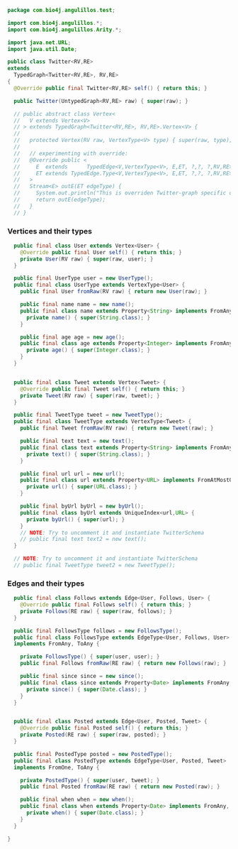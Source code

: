 
```java
package com.bio4j.angulillos.test;

import com.bio4j.angulillos.*;
import com.bio4j.angulillos.Arity.*;

import java.net.URL;
import java.util.Date;

public class Twitter<RV,RE>
extends
  TypedGraph<Twitter<RV,RE>, RV,RE>
{
  @Override public final Twitter<RV,RE> self() { return this; }

  public Twitter(UntypedGraph<RV,RE> raw) { super(raw); }

  // public abstract class Vertex<
  //   V extends Vertex<V>
  // > extends TypedGraph<Twitter<RV,RE>, RV,RE>.Vertex<V> {
  //
  //   protected Vertex(RV raw, VertexType<V> type) { super(raw, type); }
  //
  //   // experimenting with override:
  //   @Override public <
  //     E  extends      TypedEdge<V,VertexType<V>, E,ET, ?,?, ?,RV,RE>,
  //     ET extends TypedEdge.Type<V,VertexType<V>, E,ET, ?,?, ?,RV,RE>
  //   >
  //   Stream<E> outE(ET edgeType) {
  //     System.out.println("This is overriden Twitter-graph specific outE");
  //     return outE(edgeType);
  //   }
  // }

```

### Vertices and their types

```java
  public final class User extends Vertex<User> {
    @Override public final User self() { return this; }
    private User(RV raw) { super(raw, user); }
  }

  public final UserType user = new UserType();
  public final class UserType extends VertexType<User> {
    public final User fromRaw(RV raw) { return new User(raw); }

    public final name name = new name();
    public final class name extends Property<String> implements FromAny, ToOne {
      private name() { super(String.class); }
    }

    public final age age = new age();
    public final class age extends Property<Integer> implements FromAny, ToOne {
      private age() { super(Integer.class); }
    }
  }


  public final class Tweet extends Vertex<Tweet> {
    @Override public final Tweet self() { return this; }
    private Tweet(RV raw) { super(raw, tweet); }
  }

  public final TweetType tweet = new TweetType();
  public final class TweetType extends VertexType<Tweet> {
    public final Tweet fromRaw(RV raw) { return new Tweet(raw); }

    public final text text = new text();
    public final class text extends Property<String> implements FromAny, ToOne {
      private text() { super(String.class); }
    }

    public final url url = new url();
    public final class url extends Property<URL> implements FromAtMostOne, ToOne {
      private url() { super(URL.class); }
    }

    public final byUrl byUrl = new byUrl();
    public final class byUrl extends UniqueIndex<url,URL> {
      private byUrl() { super(url); }
    }
    // NOTE: Try to uncomment it and instantiate TwitterSchema
    // public final text text2 = new text();
  }

  // NOTE: Try to uncomment it and instantiate TwitterSchema
  // public final TweetType tweet2 = new TweetType();

```

### Edges and their types

```java
  public final class Follows extends Edge<User, Follows, User> {
    @Override public final Follows self() { return this; }
    private Follows(RE raw) { super(raw, follows); }
  }

  public final FollowsType follows = new FollowsType();
  public final class FollowsType extends EdgeType<User, Follows, User>
  implements FromAny, ToAny {

    private FollowsType() { super(user, user); }
    public final Follows fromRaw(RE raw) { return new Follows(raw); }

    public final since since = new since();
    public final class since extends Property<Date> implements FromAny, ToOne {
      private since() { super(Date.class); }
    }
  }


  public final class Posted extends Edge<User, Posted, Tweet> {
    @Override public final Posted self() { return this; }
    private Posted(RE raw) { super(raw, posted); }
  }

  public final PostedType posted = new PostedType();
  public final class PostedType extends EdgeType<User, Posted, Tweet>
  implements FromOne, ToAny {

    private PostedType() { super(user, tweet); }
    public final Posted fromRaw(RE raw) { return new Posted(raw); }

    public final when when = new when();
    public final class when extends Property<Date> implements FromAny, ToOne {
      private when() { super(Date.class); }
    }
  }

}

```




[test/java/com/bio4j/angulillos/Twitter.java]: Twitter.java.md
[test/java/com/bio4j/angulillos/TwitterGraphTestSuite.java]: TwitterGraphTestSuite.java.md
[main/java/com/bio4j/angulillos/TypedElement.java]: ../../../../../main/java/com/bio4j/angulillos/TypedElement.java.md
[main/java/com/bio4j/angulillos/Arity.java]: ../../../../../main/java/com/bio4j/angulillos/Arity.java.md
[main/java/com/bio4j/angulillos/UntypedGraphSchema.java]: ../../../../../main/java/com/bio4j/angulillos/UntypedGraphSchema.java.md
[main/java/com/bio4j/angulillos/AnyElementType.java]: ../../../../../main/java/com/bio4j/angulillos/AnyElementType.java.md
[main/java/com/bio4j/angulillos/UntypedGraph.java]: ../../../../../main/java/com/bio4j/angulillos/UntypedGraph.java.md
[main/java/com/bio4j/angulillos/TypedEdgeIndex.java]: ../../../../../main/java/com/bio4j/angulillos/TypedEdgeIndex.java.md
[main/java/com/bio4j/angulillos/Labeled.java]: ../../../../../main/java/com/bio4j/angulillos/Labeled.java.md
[main/java/com/bio4j/angulillos/TypedVertex.java]: ../../../../../main/java/com/bio4j/angulillos/TypedVertex.java.md
[main/java/com/bio4j/angulillos/TypedEdge.java]: ../../../../../main/java/com/bio4j/angulillos/TypedEdge.java.md
[main/java/com/bio4j/angulillos/TypedVertexIndex.java]: ../../../../../main/java/com/bio4j/angulillos/TypedVertexIndex.java.md
[main/java/com/bio4j/angulillos/conversions.java]: ../../../../../main/java/com/bio4j/angulillos/conversions.java.md
[main/java/com/bio4j/angulillos/TypedVertexQuery.java]: ../../../../../main/java/com/bio4j/angulillos/TypedVertexQuery.java.md
[main/java/com/bio4j/angulillos/QueryPredicate.java]: ../../../../../main/java/com/bio4j/angulillos/QueryPredicate.java.md
[main/java/com/bio4j/angulillos/AnyEdgeType.java]: ../../../../../main/java/com/bio4j/angulillos/AnyEdgeType.java.md
[main/java/com/bio4j/angulillos/TypedGraph.java]: ../../../../../main/java/com/bio4j/angulillos/TypedGraph.java.md
[main/java/com/bio4j/angulillos/AnyProperty.java]: ../../../../../main/java/com/bio4j/angulillos/AnyProperty.java.md
[main/java/com/bio4j/angulillos/AnyVertexType.java]: ../../../../../main/java/com/bio4j/angulillos/AnyVertexType.java.md
[main/java/com/bio4j/angulillos/TypedElementIndex.java]: ../../../../../main/java/com/bio4j/angulillos/TypedElementIndex.java.md
[main/java/com/bio4j/angulillos/Property.java]: ../../../../../main/java/com/bio4j/angulillos/Property.java.md